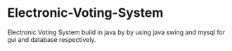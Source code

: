# Electronic-Voting-System
Electronic Voting System build in java by by using java swing and mysql for gui and database respectively.
